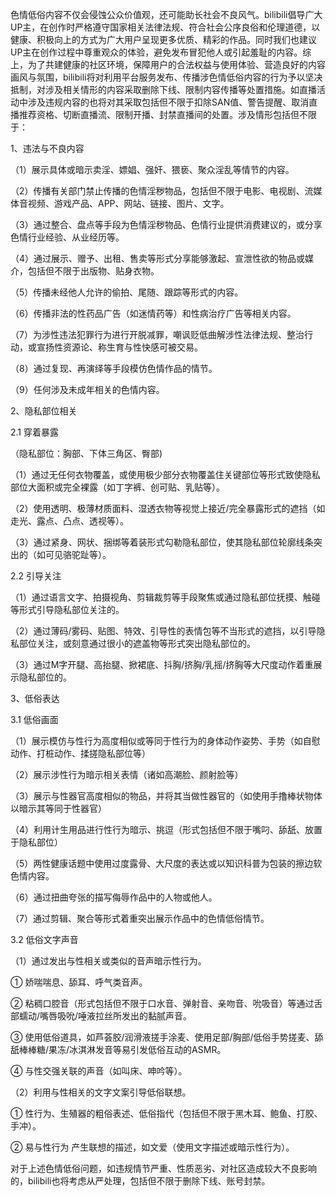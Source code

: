 色情低俗内容不仅会侵蚀公众价值观，还可能助长社会不良风气。bilibili倡导广大UP主，在创作时严格遵守国家相关法律法规、符合社会公序良俗和伦理道德，以健康、积极向上的方式为广大用户呈现更多优质、精彩的作品。同时我们也建议UP主在创作过程中尊重观众的体验，避免发布冒犯他人或引起羞耻的内容。综上，为了共建健康的社区环境，保障用户的合法权益与使用体验、营造良好的内容画风与氛围，bilibili将对利用平台服务发布、传播涉色情低俗内容的行为予以坚决抵制，对涉及相关情形的内容采取删除下线、限制内容传播等处置措施。如直播活动中涉及违规内容的也将对其采取包括但不限于扣除SAN值、警告提醒、取消直播推荐资格、切断直播流、限制开播、封禁直播间的处置。涉及情形包括但不限于：

1、违法与不良内容

（1）展示具体或暗示卖淫、嫖娼、强奸、猥亵、聚众淫乱等情节的内容。

（2）传播有关部门禁止传播的色情淫秽物品，包括但不限于电影、电视剧、流媒体音视频、游戏产品、APP、网站、链接、图片、文字。

（3）通过整合、盘点等手段为色情淫秽物品、色情行业提供消费建议的，或分享色情行业经验、从业经历等。

（4）通过展示、赠予、出租、售卖等形式分享能够激起、宣泄性欲的物品或媒介，包括但不限于出版物、贴身衣物。

（5）传播未经他人允许的偷拍、尾随、跟踪等形式的内容。

（6）传播非法的性药品广告（如迷情药等）和性病治疗广告等相关内容。

（7）为涉性违法犯罪行为进行开脱减罪，嘲讽贬低曲解涉性法律法规、整治行动，或宣扬性资源论、称生育与性快感可被交易。

（8）通过复现、再演绎等手段模仿色情作品的情节。

（9）任何涉及未成年相关的色情内容。

2、隐私部位相关

2.1 穿着暴露

（隐私部位：胸部、下体三角区、臀部)

（1）通过无任何衣物覆盖，或使用极少部分衣物覆盖住关键部位等形式致使隐私部位大面积或完全裸露（如丁字裤、创可贴、乳贴等）。

（2）使用透明、极薄材质面料、湿透衣物等视觉上接近/完全暴露形式的遮挡（如走光、露点、凸点、透视等）。

（3）通过紧身、网状、捆绑等着装形式勾勒隐私部位，使其隐私部位轮廓线条突出的（如可见骆驼趾等）。

2.2 引导关注

（1）通过语言文字、拍摄视角、剪辑裁剪等手段聚焦或通过隐私部位抚摸、触碰等形式引导隐私部位关注的。

（2）通过薄码/雾码、贴图、特效、引导性的表情包等不当形式的遮挡，以引导隐私部位关注，或刻意通过很小的遮盖物等形式突出隐私部位的。

（3）通过M字开腿、高抬腿、掀裙底、抖胸/挤胸/乳摇/挤胸等大尺度动作着重展示隐私部位的。

3、低俗表达

3.1 低俗画面

（1）展示模仿与性行为高度相似或等同于性行为的身体动作姿势、手势（如自慰动作、打桩动作、揉搓隐私部位等）

（2）展示涉性行为暗示相关表情（诸如高潮脸、颜射脸等）

（3）展示与性器官高度相似的物品，并将其当做性器官的（如使用手撸棒状物体以暗示其等同于性器官）

（4）利用计生用品进行性行为暗示、挑逗（形式包括但不限于嘴叼、舔舐、放置于隐私部位）

（5）两性健康话题中使用过度露骨、大尺度的表达或以知识科普为包装的擦边软色情内容。

（6）通过扭曲夸张的描写侮辱作品中的人物或他人。

（7）通过剪辑、聚合等形式着重突出展示作品中的色情低俗情节。

3.2 低俗文字声音

（1）通过发出与性相关或类似的音声暗示性行为。

① 娇喘喘息、舔耳、呼气类音声。

② 粘稠口腔音（形式包括但不限于口水音、弹射音、亲吻音、吮吸音）等通过舌部蠕动/嘴唇吸吮/唾液拉丝所发出的黏腻声音。

③ 使用低俗道具，如芦荟胶/润滑液搓手涂麦、使用足部/胸部/低俗手势搓麦、舔舐棒棒糖/果冻/冰淇淋发音等易引发低俗互动的ASMR。

④ 与性交强关联的声音（如叫床、呻吟等）。

（2）利用与性相关的文字文案引导低俗联想。

① 性行为、生殖器的粗俗表述、低俗指代（包括但不限于黑木耳、鲍鱼、打胶、手冲）。

② 易与性行为 产生联想的描述，如文爱（使用文字描述或暗示性行为）。

对于上述色情低俗问题，如违规情节严重、性质恶劣、对社区造成较大不良影响的，bilibili也将考虑从严处理，包括但不限于删除下线、账号封禁。